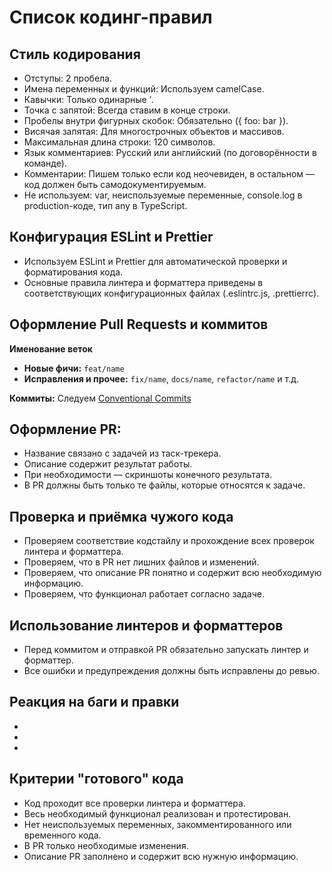 # Список кодинг-правил

## Стиль кодирования

- Отступы: 2 пробела.
- Имена переменных и функций: Используем camelCase.
- Кавычки: Только одинарные '.
- Точка с запятой: Всегда ставим в конце строки.
- Пробелы внутри фигурных скобок: Обязательно ({ foo: bar }).
- Висячая запятая: Для многострочных объектов и массивов.
- Максимальная длина строки: 120 символов.
- Язык комментариев: Русский или английский (по договорённости в команде).
- Комментарии: Пишем только если код неочевиден, в остальном — код должен быть самодокументируемым.
- Не используем: var, неиспользуемые переменные, console.log в production-коде, тип any в TypeScript.

## Конфигурация ESLint и Prettier

- Используем ESLint и Prettier для автоматической проверки и форматирования кода.
- Основные правила линтера и форматтера приведены в соответствующих конфигурационных файлах (.eslintrc.js, .prettierrc).

## Оформление Pull Requests и коммитов

**Именование веток**

- **Новые фичи:** `feat/name`
- **Исправления и прочее:** `fix/name`, `docs/name`, `refactor/name` и т.д.

**Коммиты:** Следуем [Conventional Commits](https://www.conventionalcommits.org/en/v1.0.0/)

## Оформление PR:

- Название связано с задачей из таск-трекера.
- Описание содержит результат работы.
- При необходимости — скриншоты конечного результата.
- В PR должны быть только те файлы, которые относятся к задаче.

## Проверка и приёмка чужого кода

- Проверяем соответствие кодстайлу и прохождение всех проверок линтера и форматтера.
- Проверяем, что в PR нет лишних файлов и изменений.
- Проверяем, что описание PR понятно и содержит всю необходимую информацию.
- Проверяем, что функционал работает согласно задаче.

## Использование линтеров и форматтеров

- Перед коммитом и отправкой PR обязательно запускать линтер и форматтер.
- Все ошибки и предупреждения должны быть исправлены до ревью.

## Реакция на баги и правки

-
-
-

## Критерии "готового" кода

- Код проходит все проверки линтера и форматтера.
- Весь необходимый функционал реализован и протестирован.
- Нет неиспользуемых переменных, закомментированного или временного кода.
- В PR только необходимые изменения.
- Описание PR заполнено и содержит всю нужную информацию.
